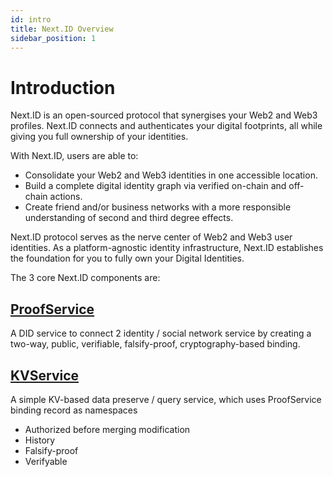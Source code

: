 ```yaml
---
id: intro
title: Next.ID Overview
sidebar_position: 1
---
```


# Introduction

Next.ID is an open-sourced protocol that synergises your Web2 and Web3 profiles. Next.ID connects and authenticates your digital footprints, all while giving you full ownership of your identities.

With Next.ID, users are able to:

- Consolidate your Web2 and Web3 identities in one accessible location.
- Build a complete digital identity graph via verified on-chain and off-chain actions.
- Create friend and/or business networks with a more responsible understanding of second and third degree effects.

Next.ID protocol serves as the nerve center of Web2 and Web3 user identities. As a platform-agnostic identity infrastructure, Next.ID establishes the foundation for you to fully own your Digital Identities. 

The 3 core Next.ID components are:

## [ProofService](proof-service/intro.md)

A DID service to connect 2 identity / social network service by
creating a two-way, public, verifiable, falsify-proof,
cryptography-based binding.

## [KVService](kv-service/intro.md)

A simple KV-based data preserve / query service, which uses ProofService binding record as namespaces

- Authorized before merging modification
- History
- Falsify-proof
- Verifyable